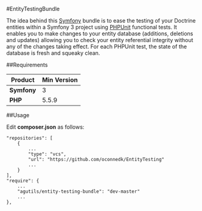 #EntityTestingBundle

The idea behind this [Symfony](http://symfony.com) bundle is to ease the testing of your Doctrine entities within a Symfony 3 project using [PHPUnit](https://phpunit.de/) functional tests.
It enables you to make changes to your entity database (additions, deletions and updates) allowing you to check your entity referential integrity without any of the changes taking effect.
For each PHPUnit test, the state of the database is fresh and squeaky clean.

##Requirements

|Product|Min Version|
|---|---|
|**Symfony**|3|
|**PHP**|5.5.9|

##Usage

Edit **composer.json** as follows:

    "repositories": [
        {
            ...
            "type": "vcs",
            "url": "https://github.com/oconnedk/EntityTesting"
            ...
        }
    ],
    "require": {
        ...
        "agutils/entity-testing-bundle": "dev-master"
        ...
    },

